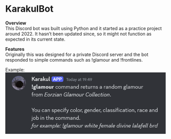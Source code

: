 # KarakulBot

**Overview**
<br>This Discord bot was built using Python and it started as a practice project around 2022. It hasn’t been updated since, so it might not function as expected in its current state.

**Features**
<br>Originally this was designed for a private Discord server and the bot responded to simple commands such as !glamour and !frontlines.

Example:
<br>
![Alt text](botImage.png)

